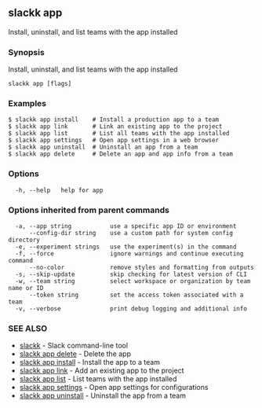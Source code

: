 ## slackk app

Install, uninstall, and list teams with the app installed

### Synopsis

Install, uninstall, and list teams with the app installed

```
slackk app [flags]
```

### Examples

```
$ slackk app install    # Install a production app to a team
$ slackk app link       # Link an existing app to the project
$ slackk app list       # List all teams with the app installed
$ slackk app settings   # Open app settings in a web browser
$ slackk app uninstall  # Uninstall an app from a team
$ slackk app delete     # Delete an app and app info from a team
```

### Options

```
  -h, --help   help for app
```

### Options inherited from parent commands

```
  -a, --app string           use a specific app ID or environment
      --config-dir string    use a custom path for system config directory
  -e, --experiment strings   use the experiment(s) in the command
  -f, --force                ignore warnings and continue executing command
      --no-color             remove styles and formatting from outputs
  -s, --skip-update          skip checking for latest version of CLI
  -w, --team string          select workspace or organization by team name or ID
      --token string         set the access token associated with a team
  -v, --verbose              print debug logging and additional info
```

### SEE ALSO

* [slackk](slackk.md)	 - Slack command-line tool
* [slackk app delete](slackk_app_delete.md)	 - Delete the app
* [slackk app install](slackk_app_install.md)	 - Install the app to a team
* [slackk app link](slackk_app_link.md)	 - Add an existing app to the project
* [slackk app list](slackk_app_list.md)	 - List teams with the app installed
* [slackk app settings](slackk_app_settings.md)	 - Open app settings for configurations
* [slackk app uninstall](slackk_app_uninstall.md)	 - Uninstall the app from a team

